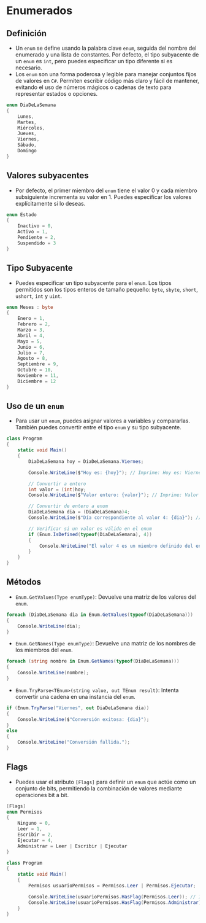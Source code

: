 # **Enumerados**

## **Definición**

- Un `enum` se define usando la palabra clave `enum`, seguida del nombre del enumerado y una lista de constantes. Por defecto, el tipo subyacente de un `enum` es `int`, pero puedes especificar un tipo diferente si es necesario.
- Los `enum` son una forma poderosa y legible para manejar conjuntos fijos de valores en `C#`. Permiten escribir código más claro y fácil de mantener, evitando el uso de números mágicos o cadenas de texto para representar estados o opciones.

```c#
enum DiaDeLaSemana
{
    Lunes,
    Martes,
    Miércoles,
    Jueves,
    Viernes,
    Sábado,
    Domingo
}
```

## **Valores subyacentes**

- Por defecto, el primer miembro del `enum` tiene el valor 0 y cada miembro subsiguiente incrementa su valor en 1. Puedes especificar los valores explícitamente si lo deseas.

```c#
enum Estado
{
    Inactivo = 0,
    Activo = 1,
    Pendiente = 2,
    Suspendido = 3
}

```

## **Tipo Subyacente**

- Puedes especificar un tipo subyacente para el `enum`. Los tipos permitidos son los tipos enteros de tamaño pequeño: `byte`, `sbyte`, `short`, `ushort`, `int` y `uint`.

```c#
enum Meses : byte
{
    Enero = 1,
    Febrero = 2,
    Marzo = 3,
    Abril = 4,
    Mayo = 5,
    Junio = 6,
    Julio = 7,
    Agosto = 8,
    Septiembre = 9,
    Octubre = 10,
    Noviembre = 11,
    Diciembre = 12
}
```

## **Uso de un `enum`**

- Para usar un `enum`, puedes asignar valores a variables y compararlas. También puedes convertir entre el tipo `enum` y su tipo subyacente.

```c#
class Program
{
    static void Main()
    {
        DiaDeLaSemana hoy = DiaDeLaSemana.Viernes;

        Console.WriteLine($"Hoy es: {hoy}"); // Imprime: Hoy es: Viernes

        // Convertir a entero
        int valor = (int)hoy;
        Console.WriteLine($"Valor entero: {valor}"); // Imprime: Valor entero: 4

        // Convertir de entero a enum
        DiaDeLaSemana dia = (DiaDeLaSemana)4;
        Console.WriteLine($"Día correspondiente al valor 4: {dia}"); // Imprime: Día correspondiente al valor 4: Viernes

        // Verificar si un valor es válido en el enum
        if (Enum.IsDefined(typeof(DiaDeLaSemana), 4))
        {
            Console.WriteLine("El valor 4 es un miembro definido del enum DiaDeLaSemana.");
        }
    }
}
```
## **Métodos**

- `Enum.GetValues(Type enumType)`: Devuelve una matriz de los valores del `enum`.

```c#
foreach (DiaDeLaSemana dia in Enum.GetValues(typeof(DiaDeLaSemana)))
{
    Console.WriteLine(dia);
}
```

- `Enum.GetNames(Type enumType)`: Devuelve una matriz de los nombres de los miembros del `enum`.

```c#
foreach (string nombre in Enum.GetNames(typeof(DiaDeLaSemana)))
{
    Console.WriteLine(nombre);
}
```

- `Enum.TryParse<TEnum>(string value, out TEnum result)`: Intenta convertir una cadena en una instancia del `enum`.

```c#
if (Enum.TryParse("Viernes", out DiaDeLaSemana dia))
{
    Console.WriteLine($"Conversión exitosa: {dia}");
}
else
{
    Console.WriteLine("Conversión fallida.");
}
```

## **Flags**

- Puedes usar el atributo `[Flags]` para definir un `enum` que actúe como un conjunto de bits, permitiendo la combinación de valores mediante operaciones bit a bit.

```c#
[Flags]
enum Permisos
{
    Ninguno = 0,
    Leer = 1,
    Escribir = 2,
    Ejecutar = 4,
    Administrar = Leer | Escribir | Ejecutar
}

class Program
{
    static void Main()
    {
        Permisos usuarioPermisos = Permisos.Leer | Permisos.Ejecutar;

        Console.WriteLine(usuarioPermisos.HasFlag(Permisos.Leer)); // Imprime: True
        Console.WriteLine(usuarioPermisos.HasFlag(Permisos.Administrar)); // Imprime: False
    }
}
```